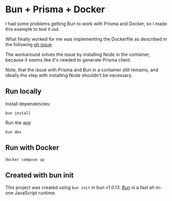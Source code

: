 # Bun + Prisma + Docker

I had some problems getting Bun to work with Prisma and Docker, so I made this example to test it out.

What finally worked for me was implementing the Dockerfile as described in the following
[gh issue](https://github.com/oven-sh/bun/issues/4848#issuecomment-1787687534).

The workaround solves the issue by installing Node in the container, because it seems like it's needed to generate
Prisma client.

Note, that the issue with Prisma and Bun in a container still remains, and ideally the step with installing Node
shouldn't be necessary.

## Run locally

Install dependencies:

```shell
bun install
```

Run the app

```shell
bun dev
```

## Run with Docker

```shell
docker compose up
```

## Created with bun init

This project was created using `bun init` in bun v1.0.13. [Bun](https://bun.sh) is a fast all-in-one JavaScript runtime.
